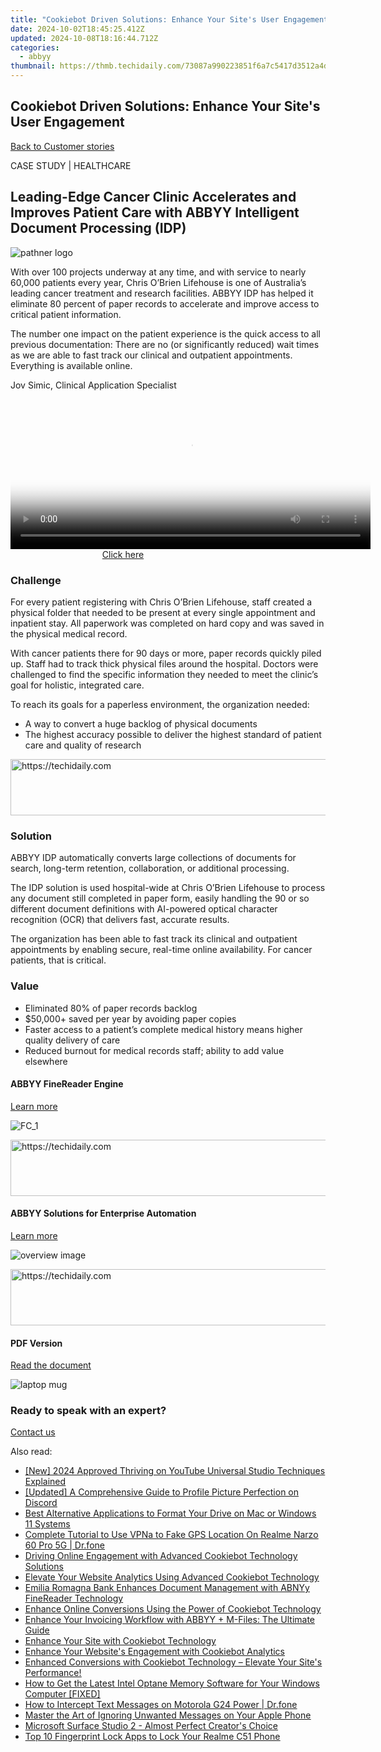 ```yaml
---
title: "Cookiebot Driven Solutions: Enhance Your Site's User Engagement"
date: 2024-10-02T18:45:25.412Z
updated: 2024-10-08T18:16:44.712Z
categories:
  - abbyy
thumbnail: https://thmb.techidaily.com/73087a990223851f6a7c5417d3512a4d93ddbbb6cac79840abc644367d7f8449.jpg
---
```


## Cookiebot Driven Solutions: Enhance Your Site's User Engagement

[Back to Customer stories](https://tools.techidaily.com/abbyy/products/)

CASE STUDY | HEALTHCARE

## Leading-Edge Cancer Clinic Accelerates and Improves Patient Care with ABBYY Intelligent Document Processing (IDP)

![pathner logo](https://content.abbyy.com/-/media/project/abbyy/abbyy/insights/customer-stories/white-logos/coblh_logo_tagline_white_greenblue_40px.png?h=40&iar=0&w=99)

With over 100 projects underway at any time, and with service to nearly 60,000 patients every year, Chris O’Brien Lifehouse is one of Australia’s leading cancer treatment and research facilities. ABBYY IDP has helped it eliminate 80 percent of paper records to accelerate and improve access to critical patient information. 

The number one impact on the patient experience is the quick access to all previous documentation: There are no (or significantly reduced) wait times as we are able to fast track our clinical and outpatient appointments. Everything is available online.

Jov Simic, Clinical Application Specialist

<!-- affiliate ads begin -->
<span id="1983539">
					<video width="576" height="240" style="cursor:pointer"
           poster="//a.impactradius-go.com/display-clicktoplayimage/1983539.png"
           onclick="if(!this.playClicked){this.play();this.setAttribute('controls',true);this.playClicked=true;}">
	   <source src="//a.impactradius-go.com/display-ad/22993-1983539">
	   <img src="//a.impactradius-go.com/display-clicktoplayimage/1983539.png" style="border: none; height: 100%; width: 100%; object-fit: contain">
	</video>
	<div style="width:360px;text-align:center"><a href="javascript:window.open(decodeURIComponent('https%3A%2F%2Fhomestyler.sjv.io%2Fc%2F5597632%2F1983539%2F22993'), '_blank');void(0);">Click here</a></div>
</span>
<img height="0" width="0" src="https://imp.pxf.io/i/5597632/1983539/22993" style="position:absolute;visibility:hidden;" border="0" />
<!-- affiliate ads end -->

### Challenge

For every patient registering with Chris O’Brien Lifehouse, staff created a physical folder that needed to be present at every single appointment and inpatient stay. All paperwork was completed on hard copy and was saved in the physical medical record.

With cancer patients there for 90 days or more, paper records quickly piled up. Staff had to track thick physical files around the hospital. Doctors were challenged to find the specific information they needed to meet the clinic’s goal for holistic, integrated care.

To reach its goals for a paperless environment, the organization needed:

* A way to convert a huge backlog of physical documents
* The highest accuracy possible to deliver the highest standard of patient care and quality of research

<!-- affiliate ads begin -->
<a href="https://25home.pxf.io/c/5597632/2148649/16836" target="_top" id="2148649">
  <img src="//a.impactradius-go.com/display-ad/16836-2148649" border="0" alt="https://techidaily.com" width="720" height="90"/>
</a>
<img height="0" width="0" src="https://25home.pxf.io/i/5597632/2148649/16836" style="position:absolute;visibility:hidden;" border="0" />
<!-- affiliate ads end -->

### Solution

ABBYY IDP automatically converts large collections of documents for search, long-term retention, collaboration, or additional processing.

The IDP solution is used hospital-wide at Chris O’Brien Lifehouse to process any document still completed in paper form, easily handling the 90 or so different document definitions with AI-powered optical character recognition (OCR) that delivers fast, accurate results.

The organization has been able to fast track its clinical and outpatient appointments by enabling secure, real-time online availability. For cancer patients, that is critical.

### Value

* Eliminated 80% of paper records backlog
* $50,000+ saved per year by avoiding paper copies
* Faster access to a patient’s complete medical history means higher quality delivery of care
* Reduced burnout for medical records staff; ability to add value elsewhere

#### ABBYY FineReader Engine

[Learn more](https://tools.techidaily.com/abbyy/products/)

![FC_1](https://content.abbyy.com/-/media/project/abbyy/abbyy/products/flexicapture/fc_1.jpg?h=392&iar=0&w=696)

<!-- affiliate ads begin -->
<a href="https://aligracehair.sjv.io/c/5597632/1918684/19272" target="_top" id="1918684">
  <img src="//a.impactradius-go.com/display-ad/19272-1918684" border="0" alt="https://techidaily.com" width="728" height="90"/>
</a>
<img height="0" width="0" src="https://aligracehair.sjv.io/i/5597632/1918684/19272" style="position:absolute;visibility:hidden;" border="0" />
<!-- affiliate ads end -->

#### ABBYY Solutions for Enterprise Automation

[Learn more](https://tools.techidaily.com/abbyy/products/)

![overview image](https://content.abbyy.com/-/media/project/abbyy/abbyy/solutions/ap-automation/overview-image.jpg?h=800&iar=0&w=1392)

<!-- affiliate ads begin -->
<a href="https://ephamedtechinc.pxf.io/c/5597632/2137211/26400" target="_top" id="2137211">
  <img src="//a.impactradius-go.com/display-ad/26400-2137211" border="0" alt="https://techidaily.com" width="728" height="90"/>
</a>
<img height="0" width="0" src="https://ephamedtechinc.pxf.io/i/5597632/2137211/26400" style="position:absolute;visibility:hidden;" border="0" />
<!-- affiliate ads end -->

#### PDF Version

[Read the document](https://content.abbyy.com/-/media/Project/Abbyy/Abbyy/Insights/Customer-Stories/PDFs/customer-story-intelligent-document-processing-healthcare-lifehouse-cancer-treatment-research-facilities-en.pdf)

![laptop mug](https://content.abbyy.com/-/media/project/abbyy/abbyy/company/newsroom/news-images/laptop-mug.jpg?h=836&iar=0&w=1486)

### Ready to speak with an expert?

[Contact us](https://tools.techidaily.com/abbyy/products/)

<ins class="adsbygoogle"
     style="display:block"
     data-ad-format="autorelaxed"
     data-ad-client="ca-pub-7571918770474297"
     data-ad-slot="1223367746"></ins>

<ins class="adsbygoogle"
     style="display:block"
     data-ad-client="ca-pub-7571918770474297"
     data-ad-slot="8358498916"
     data-ad-format="auto"
     data-full-width-responsive="true"></ins>

<span class="atpl-alsoreadstyle">Also read:</span>
<div><ul>
<li><a href="https://youtube-data.techidaily.com/024-approved-thriving-on-youtube-universal-studio-techniques-explained/"><u>[New] 2024 Approved Thriving on YouTube Universal Studio Techniques Explained</u></a></li>
<li><a href="https://discord-videos.techidaily.com/updated-a-comprehensive-guide-to-profile-picture-perfection-on-discord/"><u>[Updated] A Comprehensive Guide to Profile Picture Perfection on Discord</u></a></li>
<li><a href="https://media-tips.techidaily.com/best-alternative-applications-to-format-your-drive-on-mac-or-windows-11-systems/"><u>Best Alternative Applications to Format Your Drive on Mac or Windows 11 Systems</u></a></li>
<li><a href="https://fake-location.techidaily.com/complete-tutorial-to-use-vpna-to-fake-gps-location-on-realme-narzo-60-pro-5g-drfone-by-drfone-virtual-android/"><u>Complete Tutorial to Use VPNa to Fake GPS Location On Realme Narzo 60 Pro 5G | Dr.fone</u></a></li>
<li><a href="https://discover-advanced.techidaily.com/driving-online-engagement-with-advanced-cookiebot-technology-solutions/"><u>Driving Online Engagement with Advanced Cookiebot Technology Solutions</u></a></li>
<li><a href="https://discover-advanced.techidaily.com/elevate-your-website-analytics-using-advanced-cookiebot-technology/"><u>Elevate Your Website Analytics Using Advanced Cookiebot Technology</u></a></li>
<li><a href="https://discover-advanced.techidaily.com/emilia-romagna-bank-enhances-document-management-with-abnyy-finereader-technology/"><u>Emilia Romagna Bank Enhances Document Management with ABNYy FineReader Technology</u></a></li>
<li><a href="https://discover-advanced.techidaily.com/enhance-online-conversions-using-the-power-of-cookiebot-technology/"><u>Enhance Online Conversions Using the Power of Cookiebot Technology</u></a></li>
<li><a href="https://discover-advanced.techidaily.com/enhance-your-invoicing-workflow-with-abbyy-plus-m-files-the-ultimate-guide/"><u>Enhance Your Invoicing Workflow with ABBYY + M-Files: The Ultimate Guide</u></a></li>
<li><a href="https://discover-advanced.techidaily.com/enhance-your-site-with-cookiebot-technology/"><u>Enhance Your Site with Cookiebot Technology</u></a></li>
<li><a href="https://discover-advanced.techidaily.com/enhance-your-websites-engagement-with-cookiebot-analytics/"><u>Enhance Your Website's Engagement with Cookiebot Analytics</u></a></li>
<li><a href="https://discover-advanced.techidaily.com/enhanced-conversions-with-cookiebot-technology-elevate-your-sites-performance/"><u>Enhanced Conversions with Cookiebot Technology – Elevate Your Site's Performance!</u></a></li>
<li><a href="https://win-amazing.techidaily.com/how-to-get-the-latest-intel-optane-memory-software-for-your-windows-computer-fixed/"><u>How to Get the Latest Intel Optane Memory Software for Your Windows Computer [FIXED]</u></a></li>
<li><a href="https://android-location-track.techidaily.com/how-to-intercept-text-messages-on-motorola-g24-power-drfone-by-drfone-virtual-android/"><u>How to Intercept Text Messages on Motorola G24 Power | Dr.fone</u></a></li>
<li><a href="https://tech-recovery.techidaily.com/master-the-art-of-ignoring-unwanted-messages-on-your-apple-phone/"><u>Master the Art of Ignoring Unwanted Messages on Your Apple Phone</u></a></li>
<li><a href="https://win11.techidaily.com/microsoft-surface-studio-2-almost-perfect-creators-choice/"><u>Microsoft Surface Studio 2 - Almost Perfect Creator's Choice</u></a></li>
<li><a href="https://easy-unlock-android.techidaily.com/top-10-fingerprint-lock-apps-to-lock-your-realme-c51-phone-by-drfone-android/"><u>Top 10 Fingerprint Lock Apps to Lock Your Realme C51 Phone</u></a></li>
</ul></div>

